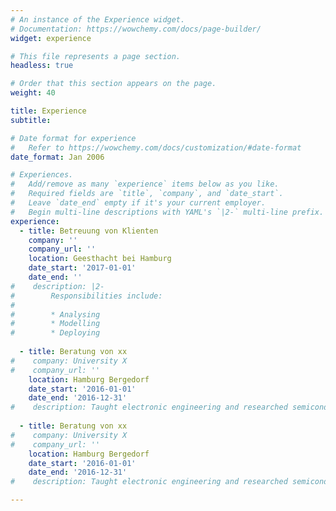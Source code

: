 ```yaml
---
# An instance of the Experience widget.
# Documentation: https://wowchemy.com/docs/page-builder/
widget: experience

# This file represents a page section.
headless: true

# Order that this section appears on the page.
weight: 40

title: Experience
subtitle:

# Date format for experience
#   Refer to https://wowchemy.com/docs/customization/#date-format
date_format: Jan 2006

# Experiences.
#   Add/remove as many `experience` items below as you like.
#   Required fields are `title`, `company`, and `date_start`.
#   Leave `date_end` empty if it's your current employer.
#   Begin multi-line descriptions with YAML's `|2-` multi-line prefix.
experience:
  - title: Betreuung von Klienten
    company: ''
    company_url: ''
    location: Geesthacht bei Hamburg
    date_start: '2017-01-01'
    date_end: ''
#    description: |2-
#        Responsibilities include:
#        
#        * Analysing
#        * Modelling
#        * Deploying
        
  - title: Beratung von xx
#    company: University X
#    company_url: ''
    location: Hamburg Bergedorf
    date_start: '2016-01-01'
    date_end: '2016-12-31'
#    description: Taught electronic engineering and researched semiconductor physics.
    
  - title: Beratung von xx
#    company: University X
#    company_url: ''
    location: Hamburg Bergedorf
    date_start: '2016-01-01'
    date_end: '2016-12-31'
#    description: Taught electronic engineering and researched semiconductor physics.

---
```


